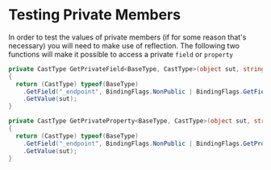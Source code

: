 # Testing Private Members

In order to test the values of private members (if for some reason that's necessary) you will need to make use of reflection. The following two functions will make it possible to access a private `field` or `property`

```cs
private CastType GetPrivateField<BaseType, CastType>(object sut, string fieldName)
{
  return (CastType) typeof(BaseType)
    .GetField("_endpoint", BindingFlags.NonPublic | BindingFlags.GetField | BindingFlags.Instance)
    .GetValue(sut);
}

private CastType GetPrivateProperty<BaseType, CastType>(object sut, string fieldName)
{
  return (CastType) typeof(BaseType)
    .GetField("_endpoint", BindingFlags.NonPublic | BindingFlags.GetProperty | BindingFlags.Instance)
    .GetValue(sut);
}
```
